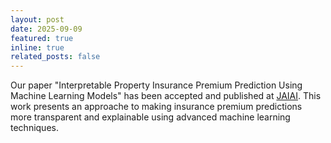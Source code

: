 ```yaml
---
layout: post
date: 2025-09-09
featured: true
inline: true
related_posts: false
---
```


Our paper "Interpretable Property Insurance Premium Prediction Using Machine Learning Models" has been accepted and published at [JAIAI](https://jaiai.org/archive/interpretable-property-insurance-premium-prediction-using-machine-learning-models). This work presents an approache to making insurance premium predictions more transparent and explainable using advanced machine learning techniques.
